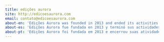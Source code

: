 ```yaml
---
title: edições aurora
site: http://edicoesaurora.com
email: contato@edicoesaurora.com
about-en: 'Edições Aurora was founded in 2013 and ended its activities in 2018.<br><br>Managed by Júlia Ayerbe, Laura Daviña and Marina Marchesan, this independent publisher focused on visual and written productions about art and politics in an expanded perspective.'
about-es: 'Edições Aurora fue fundada en 2013 y terminó sus actividades en 2018.<br><br>Gestionada por Júlia Ayerbe, Laura Daviña y Marina Marchesan, la editora se centró en producciones visuales y escritos sobre el arte y política en una perspectiva ampliada.'
about-pt: 'Edições Aurora foi fundada em 2013 e encerrou suas atividades em 2018.<br><br>Gerida por Júlia Ayerbe, Laura Daviña e Marina Marchesan, a editora trazia para o campo editorial produções visuais e escritas sobre arte e política numa perspectiva expandida.'
---
```

